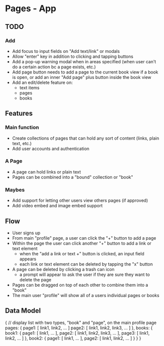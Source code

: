 # Pages - App

## TODO
### Add
 - Add focus to input fields on "Add text/link" or modals
 - Allow "enter" key in addition to clicking and tapping buttons 
 - Add a pop-up warning modal when in areas specified (when user can't do a certain action bc a page exists, etc.)
 - Add page button needs to add a page to the current book view if a book is open, or add an inner "Add page" plus button inside the book view
 - Add an edit/delete feature on:
   - text items
   - pages
   - books


## Features

### Main function
 - Create collections of pages that can hold any sort of content (links, plain text, etc.)
 - Add user accounts and authentication

### A Page
 - A page can hold links or plain text
 - Pages can be combined into a "bound" collection or "book"


### Maybes
 - Add support for letting other users view others pages (if approved)
 - Add video embed and image embed support


## Flow

- User signs up
- From main "profile" page, a user can click the "+" button to add a page
- Within the page the user can click another "+" button to add a link or text element
  + when the "add a link or text +" button is clicked, an input field appears
  + each link or text element can be deleted by tapping the "x" button
- A page can be deleted by clicking a trash can icon
  + a prompt will appear to ask the user if they are sure they want to delete the page
- Pages can be dragged on top of each other to combine them into a "book"
- The main user "profile" will show all of a users individual pages or books


## Data Model

{
  // display list with two types, "book" and "page", on the main profile page
  pages: {
    page1: [ link1, link2, ... ]
    page2: [ link1, link2, link3, ... ]
  },
  books: {
    book1: {
      page1: [ link1, ... ],
      page2: [ link1, link2, link3, ... ],
      page3: [ link1, link2, ... ]
    },
    book2: {
      page1: [ link1, ... ],
      page2: [ link1, link2, ... ]
    }
  }
}

